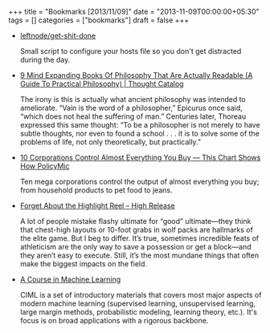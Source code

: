 +++
title = "Bookmarks [2013/11/09]"
date = "2013-11-09T00:00:00+05:30"
tags = []
categories = ["bookmarks"]
draft = false
+++

-   [leftnode/get-shit-done](https://github.com/leftnode/get-shit-done)

    Small script to configure your hosts file so you don't get
    distracted during the day.

-   [9 Mind Expanding Books Of Philosophy That Are Actually Readable (A Guide To Practical Philosophy) | Thought Catalog](http://thoughtcatalog.com/ryan-holiday/2013/11/practical-philosophy/)

    The irony is this is actually what ancient philosophy was intended
    to ameliorate. “Vain is the word of a philosopher,” Epicurus once
    said, “which does not heal the suffering of man.” Centuries later,
    Thoreau expressed this same thought: “To be a philosopher is not
    merely to have subtle thoughts, nor even to found a school . . . it
    is to solve some of the problems of life, not only theoretically,
    but practically.”

-   [10 Corporations Control Almost Everything You Buy — This Chart Shows How   PolicyMic](http://www.policymic.com/articles/71255/10-corporations-control-almost-everything-you-buy-this-chart-shows-how)

    Ten mega corporations control the output of almost everything you
    buy; from household products to pet food to jeans.

-   [Forget About the Highlight Reel – High Release](http://high-release.org/issues/issue-no-2-world-games/forget-about-the-highlight-reel/)

    A lot of people mistake flashy ultimate for “good” ultimate—they
    think that chest-high layouts or 10-foot grabs in wolf packs are
    hallmarks of the elite game. But I beg to differ. It’s true,
    sometimes incredible feats of athleticism are the only way to save a
    possession or get a block—and they aren’t easy to execute. Still,
    it’s the most mundane things that often make the biggest impacts on
    the field.

-   [A Course in Machine Learning](http://ciml.info/)

    CIML is a set of introductory materials that covers most major
    aspects of modern machine learning (supervised learning,
    unsupervised learning, large margin methods, probabilistic modeling,
    learning theory, etc.). It's focus is on broad applications with a
    rigorous backbone.
